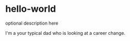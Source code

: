 # hello-world
optional description here

I'm a your typical dad who is looking at a career change. 
